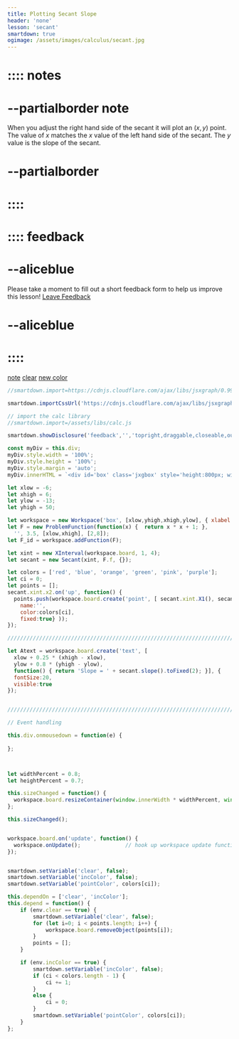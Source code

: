 ```yaml
---
title: Plotting Secant Slope 
header: 'none'
lesson: 'secant'
smartdown: true
ogimage: /assets/images/calculus/secant.jpg
---
```


# :::: notes
# --partialborder note
When you adjust the right hand side of the secant it will plot an $(x,y)$ point.  The value of $x$ matches the $x$ value of the left hand side of the secant.  The $y$ value is the slope of the secant.
# --partialborder
# ::::

# :::: feedback
# --aliceblue
Please take a moment to fill out a short feedback form to help us improve this lesson!
[Leave Feedback](https://docs.google.com/forms/d/e/1FAIpQLScHS0uj7Kc-UmhGBbEFMO1N48VLXRXkv9qtdZ_mFXApDH_-GA/viewform?usp=sf_link)
# --aliceblue
# ::::

[note](::notes/transparent,draggable,closeable,outline,center,shadow) [clear](:=clear=true) [new color](:=incColor=true) [](:!pointColor)

```javascript /autoplay
//smartdown.import=https://cdnjs.cloudflare.com/ajax/libs/jsxgraph/0.99.7/jsxgraphcore.js

smartdown.importCssUrl('https://cdnjs.cloudflare.com/ajax/libs/jsxgraph/0.99.7/jsxgraph.css');

// import the calc library
//smartdown.import=/assets/libs/calc.js

smartdown.showDisclosure('feedback','','topright,draggable,closeable,outline,shadow,transparent');

const myDiv = this.div;
myDiv.style.width = '100%';
myDiv.style.height = '100%';
myDiv.style.margin = 'auto';
myDiv.innerHTML = `<div id='box' class='jxgbox' style='height:800px; width:800px'>`;

let xlow = -6;
let xhigh = 6;
let ylow = -13;
let yhigh = 50;

let workspace = new Workspace('box', [xlow,yhigh,xhigh,ylow], { xlabel:'x', ylabel:'f(x)'});
let F = new ProblemFunction(function(x) {  return x * x + 1; }, 
  '', 3.5, [xlow,xhigh], [2,8]);
let F_id = workspace.addFunction(F);

let xint = new XInterval(workspace.board, 1, 4);
let secant = new Secant(xint, F.f, {});

let colors = ['red', 'blue', 'orange', 'green', 'pink', 'purple'];
let ci = 0;
let points = [];
secant.xint.x2.on('up', function() { 
  points.push(workspace.board.create('point', [ secant.xint.X1(), secant.slope()], {
  	name:'', 
  	color:colors[ci], 
  	fixed:true} ));
});

////////////////////////////////////////////////////////////////////////////////////

let Atext = workspace.board.create('text', [
  xlow + 0.25 * (xhigh - xlow), 
  ylow + 0.8 * (yhigh - ylow),
  function() { return 'Slope = ' + secant.slope().toFixed(2); }], {
  fontSize:20,
  visible:true
});


/////////////////////////////////////////////////////////////////////////////////////////

// Event handling

this.div.onmousedown = function(e) { 
  
};



let widthPercent = 0.8;
let heightPercent = 0.7;

this.sizeChanged = function() {
  workspace.board.resizeContainer(window.innerWidth * widthPercent, window.innerHeight * heightPercent);       
};

this.sizeChanged();


workspace.board.on('update', function() {
  workspace.onUpdate();              // hook up workspace update functions
});


smartdown.setVariable('clear', false);
smartdown.setVariable('incColor', false);
smartdown.setVariable('pointColor', colors[ci]);

this.dependOn = ['clear', 'incColor'];
this.depend = function() {
	if (env.clear == true) {
		smartdown.setVariable('clear', false);
		for (let i=0; i < points.length; i++) {
			workspace.board.removeObject(points[i]);
		}
		points = [];
	}

	if (env.incColor == true) {
		smartdown.setVariable('incColor', false);
		if (ci < colors.length - 1) {
			ci += 1;
		}
		else {
			ci = 0;
		}
		smartdown.setVariable('pointColor', colors[ci]);
	}
};


```

